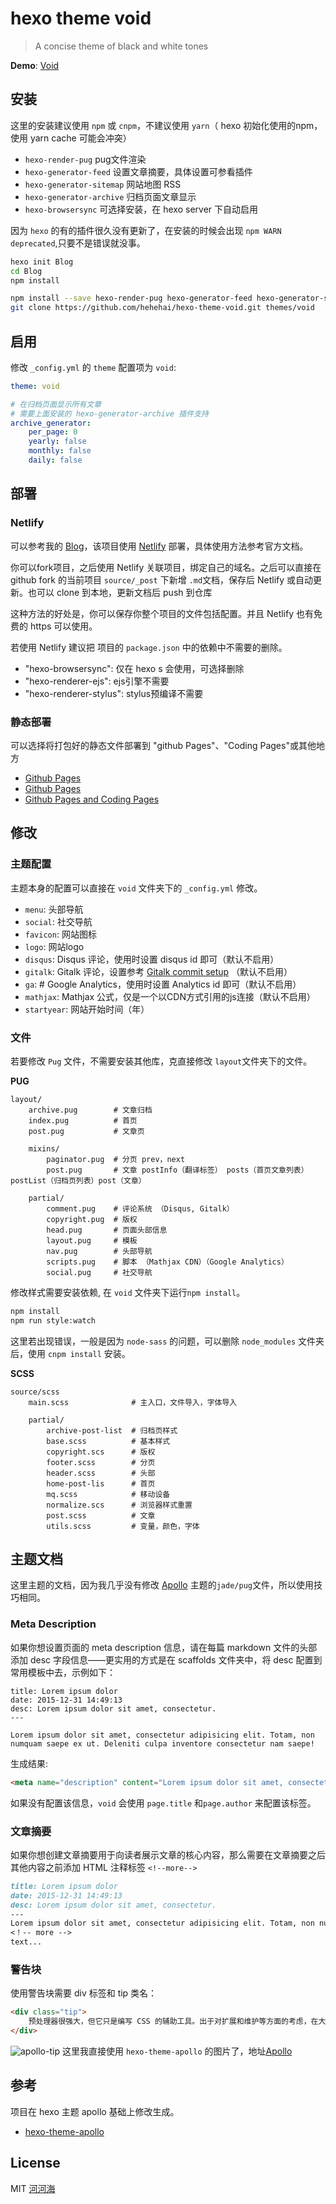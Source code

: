 # hexo theme void
> A concise theme of black and white tones

**Demo**: [Void](http://hehehai.cn/)

## 安装

这里的安装建议使用 `npm` 或 `cnpm`，不建议使用 `yarn`（ hexo 初始化使用的npm，使用 yarn cache 可能会冲突）

- `hexo-render-pug` pug文件渲染
- `hexo-generator-feed` 设置文章摘要，具体设置可参看插件
- `hexo-generator-sitemap` 网站地图 RSS
- `hexo-generator-archive` 归档页面文章显示
- `hexo-browsersync` 可选择安装，在 hexo server 下自动启用

因为 `hexo` 的有的插件很久没有更新了，在安装的时候会出现 `npm WARN deprecated`,只要不是错误就没事。

``` bash
hexo init Blog
cd Blog
npm install

npm install --save hexo-render-pug hexo-generator-feed hexo-generator-sitemap hexo-browsersync hexo-generator-archive
git clone https://github.com/hehehai/hexo-theme-void.git themes/void
```
## 启用

修改 `_config.yml` 的 `theme` 配置项为 `void`:

```yaml
theme: void

# 在归档页面显示所有文章
# 需要上面安装的 hexo-generator-archive 插件支持
archive_generator:
    per_page: 0
    yearly: false
    monthly: false
    daily: false
```

## 部署
### Netlify
可以参考我的 [Blog](https://github.com/hehehai/blog)，该项目使用 [Netlify](https://netlify.com) 部署，具体使用方法参考官方文档。

你可以fork项目，之后使用 Netlify 关联项目，绑定自己的域名。之后可以直接在 github fork 的当前项目 `source/_post` 下新增 `.md`文档，保存后 Netlify 或自动更新。也可以 clone 到本地，更新文档后 push 到仓库

这种方法的好处是，你可以保存你整个项目的文件包括配置。并且 Netlify 也有免费的 https 可以使用。

若使用 Netlify 建议把 项目的 `package.json` 中的依赖中不需要的删除。
- "hexo-browsersync": 仅在 hexo s 会使用，可选择删除
- "hexo-renderer-ejs": ejs引擎不需要
- "hexo-renderer-stylus": stylus预编译不需要

### 静态部署
可以选择将打包好的静态文件部署到 "github Pages"、"Coding Pages"或其他地方
- [Github Pages](http://www.jianshu.com/p/834d7cc0668d)
- [Github Pages](https://linghucong.js.org/2016/04/15/2016-04-15-hexo-github-pages-blog/)
- [Github Pages and Coding Pages](http://shomy.top/2016/03/03/hexo-in-coding-github/)

## 修改
### 主题配置
主题本身的配置可以直接在 `void` 文件夹下的 `_config.yml` 修改。
- `menu`: 头部导航
- `social`: 社交导航
- `favicon`: 网站图标
- `logo`: 网站logo
- `disqus`: Disqus 评论，使用时设置 disqus id 即可（默认不启用）
- `gitalk`: Gitalk 评论，设置参考 [Gitalk commit setup](http://hehehai.cn/2017/10/19/gitalk-commit/) （默认不启用）
- `ga`: # Google Analytics，使用时设置 Analytics id  即可（默认不启用）
- `mathjax`: Mathjax 公式，仅是一个以CDN方式引用的js连接（默认不启用）
- `startyear`: 网站开始时间（年）

### 文件
若要修改 `Pug` 文件，不需要安装其他库，克直接修改 `layout`文件夹下的文件。

**PUG**
```
layout/
    archive.pug        # 文章归档  
    index.pug          # 首页
    post.pug           # 文章页

    mixins/
        paginator.pug  # 分页 prev，next
        post.pug       # 文章 postInfo（翻译标签） posts（首页文章列表）postList（归档页列表）post（文章）

    partial/             
        comment.pug    # 评论系统 （Disqus, Gitalk）
        copyright.pug  # 版权
        head.pug       # 页面头部信息
        layout.pug     # 模板
        nav.pug        # 头部导航
        scripts.pug    # 脚本 （Mathjax CDN）（Google Analytics）
        social.pug     # 社交导航
```

修改样式需要安装依赖, 在 `void` 文件夹下运行`npm install`。
``` bash
npm install
npm run style:watch
```
这里若出现错误，一般是因为 `node-sass` 的问题，可以删除 `node_modules` 文件夹后，使用 `cnpm install` 安装。

**SCSS**
```
source/scss
    main.scss              # 主入口，文件导入，字体导入

    partial/
        archive-post-list  # 归档页样式
        base.scss          # 基本样式
        copyright.scs      # 版权
        footer.scss        # 分页
        header.scss        # 头部
        home-post-lis      # 首页
        mq.scss            # 移动设备
        normalize.scs      # 浏览器样式重置
        post.scss          # 文章
        utils.scss         # 变量，颜色，字体
```

## 主题文档
这里主题的文档，因为我几乎没有修改 [Apollo](https://github.com/pinggod/hexo-theme-apollo/blob/master/doc%2Fdoc-zh.md) 主题的`jade/pug`文件，所以使用技巧相同。
### Meta Description
如果你想设置页面的 meta description 信息，请在每篇 markdown 文件的头部添加 desc 字段信息——更实用的方式是在 scaffolds 文件夹中，将 desc 配置到常用模板中去，示例如下：
```
title: Lorem ipsum dolor
date: 2015-12-31 14:49:13
desc: Lorem ipsum dolor sit amet, consectetur.
---

Lorem ipsum dolor sit amet, consectetur adipisicing elit. Totam, non numquam saepe ex ut. Deleniti culpa inventore consectetur nam saepe!
```
生成结果:
``` html
<meta name="description" content="Lorem ipsum dolor sit amet, consectetur.">
```
如果没有配置该信息，`void` 会使用 `page.title` 和`page.author` 来配置该标签。

### 文章摘要
如果你想创建文章摘要用于向读者展示文章的核心内容，那么需要在文章摘要之后其他内容之前添加 HTML 注释标签 `<!--more-->`
``` md
title: Lorem ipsum dolor
date: 2015-12-31 14:49:13
desc: Lorem ipsum dolor sit amet, consectetur.
---
Lorem ipsum dolor sit amet, consectetur adipisicing elit. Totam, non numquam saepe ex ut. Deleniti culpa inventore consectetur nam saepe!
<！-- more -->
text...
```

### 警告块
使用警告块需要 div 标签和 tip 类名：
``` html
<div class="tip">
    预处理器很强大，但它只是编写 CSS 的辅助工具。出于对扩展和维护等方面的考虑，在大型项目中有必要使用预处理器构建 CSS；但是对于小型项目，原生的 CSS 可能是一种更好的选择。不要肆意使用预处理器！
</div>
```
![apollo-tip](https://cloud.githubusercontent.com/assets/9530963/11359678/489a510c-92b9-11e5-9256-341cef6999b6.png)
这里我直接使用 `hexo-theme-apollo` 的图片了，地址[Apollo](https://github.com/pinggod/hexo-theme-apollo)

## 参考
项目在 hexo 主题 apollo 基础上修改生成。
- [hexo-theme-apollo](https://github.com/pinggod/hexo-theme-apollo)

## License
MIT [河河海](http://hehehai.cn)
